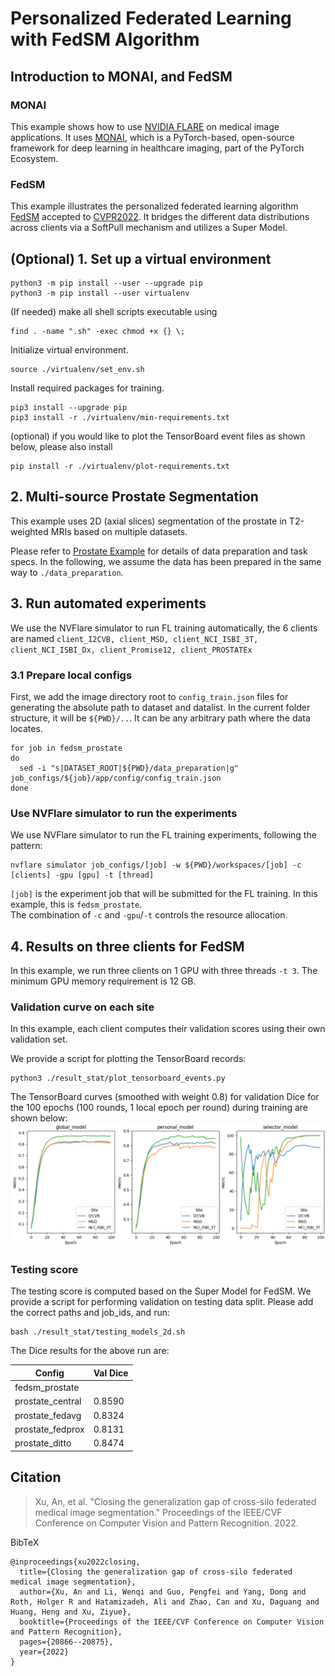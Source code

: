 # Personalized Federated Learning with FedSM Algorithm

## Introduction to MONAI, and FedSM

### MONAI
This example shows how to use [NVIDIA FLARE](https://nvidia.github.io/NVFlare) on medical image applications.
It uses [MONAI](https://github.com/Project-MONAI/MONAI),
which is a PyTorch-based, open-source framework for deep learning in healthcare imaging, part of the PyTorch Ecosystem.

### FedSM
This example illustrates the personalized federated learning algorithm [FedSM](https://arxiv.org/abs/2203.10144) accepted to [CVPR2022](https://cvpr2022.thecvf.com/). 
It bridges the different data distributions across clients via a SoftPull mechanism and utilizes a Super Model. 

## (Optional) 1. Set up a virtual environment
```
python3 -m pip install --user --upgrade pip
python3 -m pip install --user virtualenv
```
(If needed) make all shell scripts executable using
```
find . -name ".sh" -exec chmod +x {} \;
```
Initialize virtual environment.
```
source ./virtualenv/set_env.sh
```
Install required packages for training.
```
pip3 install --upgrade pip
pip3 install -r ./virtualenv/min-requirements.txt
```
(optional) if you would like to plot the TensorBoard event files as shown below, please also install
```
pip install -r ./virtualenv/plot-requirements.txt
```
## 2. Multi-source Prostate Segmentation
This example uses 2D (axial slices) segmentation of the prostate in T2-weighted MRIs based on multiple datasets.

Please refer to [Prostate Example](https://github.com/NVIDIA/NVFlare/tree/dev/examples/advanced/prostate) for details of data preparation and task specs. In the following, we assume the data has been prepared in the same way to `./data_preparation`.

## 3. Run automated experiments
We use the NVFlare simulator to run FL training automatically, the 6 clients are named `client_I2CVB, client_MSD, client_NCI_ISBI_3T, client_NCI_ISBI_Dx, client_Promise12, client_PROSTATEx`
### 3.1 Prepare local configs
First, we add the image directory root to `config_train.json` files for generating the absolute path to dataset and datalist. 
In the current folder structure, it will be `${PWD}/..`. 
It can be any arbitrary path where the data locates.  
```
for job in fedsm_prostate
do
  sed -i "s|DATASET_ROOT|${PWD}/data_preparation|g" job_configs/${job}/app/config/config_train.json
done
```
### Use NVFlare simulator to run the experiments
We use NVFlare simulator to run the FL training experiments, following the pattern:
```
nvflare simulator job_configs/[job] -w ${PWD}/workspaces/[job] -c [clients] -gpu [gpu] -t [thread]
```
`[job]` is the experiment job that will be submitted for the FL training. 
In this example, this is `fedsm_prostate`.  
The combination of `-c` and `-gpu`/`-t` controls the resource allocation. 

## 4. Results on three clients for FedSM
In this example, we run three clients on 1 GPU with three threads `-t 3`. The minimum GPU memory requirement is 12 GB. 

### Validation curve on each site
In this example, each client computes their validation scores using their own
validation set. 

We provide a script for plotting the TensorBoard records:
```
python3 ./result_stat/plot_tensorboard_events.py
```
The TensorBoard curves (smoothed with weight 0.8) for validation Dice for the 100 epochs (100 rounds, 1 local epoch per round) during training are shown below:
![All training curve](./figs/all_training.png)

### Testing score
The testing score is computed based on the Super Model for FedSM.
We provide a script for performing validation on testing data split. 
Please add the correct paths and job_ids, and run:

```
bash ./result_stat/testing_models_2d.sh
```

The Dice results for the above run are:

| Config	          | 	Val Dice	 | 
|------------------|------------|
| fedsm_prostate | |
| prostate_central | 	0.8590	 | 
| prostate_fedavg  |   0.8324   | 
| prostate_fedprox |   0.8131   | 
| prostate_ditto   | 	0.8474	 |


## Citation

> Xu, An, et al. "Closing the generalization gap of cross-silo federated medical image segmentation." Proceedings of the IEEE/CVF Conference on Computer Vision and Pattern Recognition. 2022.

BibTeX
```
@inproceedings{xu2022closing,
  title={Closing the generalization gap of cross-silo federated medical image segmentation},
  author={Xu, An and Li, Wenqi and Guo, Pengfei and Yang, Dong and Roth, Holger R and Hatamizadeh, Ali and Zhao, Can and Xu, Daguang and Huang, Heng and Xu, Ziyue},
  booktitle={Proceedings of the IEEE/CVF Conference on Computer Vision and Pattern Recognition},
  pages={20866--20875},
  year={2022}
}
```
